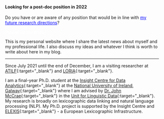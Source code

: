 <div class="p-3 mb-2 bg-danger text-white text-center">
	<h4><b>Looking for a post-doc position in 2022</b></h4>
	<p>Do you have or are aware of any position that would be in line with <a href="https://drive.google.com/file/d/1TjFD6dKs3XEE6iyksT2RzpIlxu3E2gQl" target="_blank" style="color: blue">my future research directions</a>?</p>
	<p><a href="mailto:sina.ahmadi@insight-centre.org" target="_blank" style="color: white"><b>Please let me know!</b></a></p>
</div>

This is my personal website where I share the latest news about myself and my professional life. I also discuss my ideas and whatever I think is worth to write about here in my blog.

<hr />

Since July 2021 until the end of December, I am a visiting researcher at [ATILF](https://www.atilf.fr/){:target="_blank"} and [LORIA](https://www.loria.fr/fr/){:target="_blank"}.

I am a final-year Ph.D. student at the [Insight Centre for Data Analytics](https://www.insight-centre.org/){:target="_blank"} at the [National University of Ireland, Galway](http://www.nuigalway.ie/){:target="_blank"} where I am advised by [Dr. John McCrae](https://john.mccr.ae/index){:target="_blank"} in the [Unit for Linguistic Data](https://nuig.insight-centre.org/uld){:target="_blank"}. My research is broadly on lexicographic data linking and natural language processing (NLP). My Ph.D. project is supported by the Insight Centre and [ELEXIS](https://elex.is/){:target="_blank"} - a European Lexicographic Infrastructure.